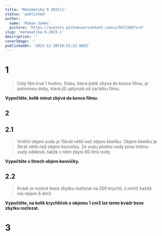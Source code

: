 ```yaml
---
title: 'Matematika 9 2023/1'
status: 'published'
author:
  name: 'Roman Samec'
  picture: 'https://avatars.githubusercontent.com/u/5671166?v=4'
slug: 'matematika-9-2023-1'
description: ''
coverImage: ''
publishedAt: '2023-12-30T10:51:22.686Z'
---
```


# 1

> Celý film trvá 1 hodinu. Doba, která ještě zbývá do konce filmu, je polovinou doby, která již uplynula od začátku filmu.

**Vypočtěte, kolik minut zbývá do konce filmu.**

## 2

## 2.1

> Vnitřní objem sudu je 15krát větší než objem kbelíku. Objem kbelíku je 5krát větší než objem konvičky. Ze sudu plného vody jsme třetinu vody odebrali, takže v něm zbylo 60 litrů vody.

**Vypočtěte v litrech objem konvičky.**

## 2.2

> Kvádr je možné beze zbytku rozřezat na 200 krychlí, z nichž každá má objem 8 dm3.

**Vypočtěte, na kolik krychliček o objemu 1 cm3 lze tento kvádr beze zbytku rozřezat.**

# 3